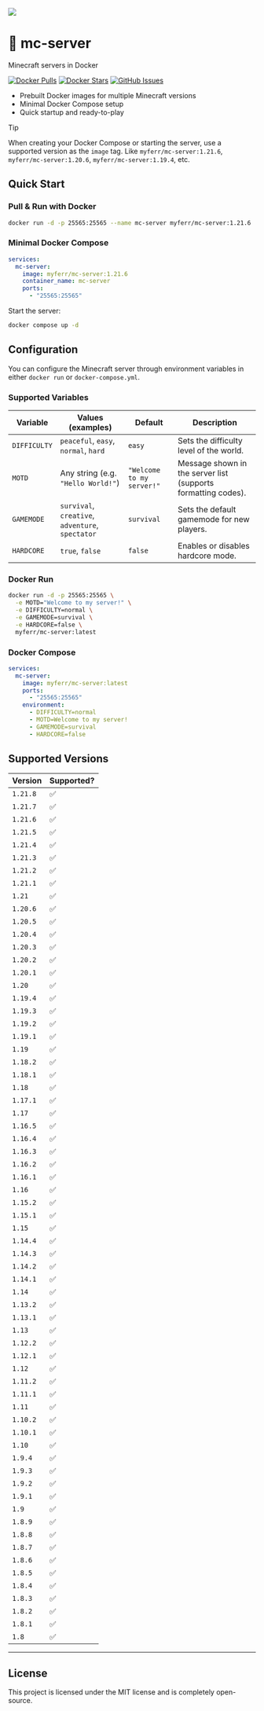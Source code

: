 ![](https://github.com/user-attachments/assets/4e6d9da8-3598-4260-be27-187963bcce9a)

# 🐳 mc-server
Minecraft servers in Docker

[![Docker Pulls](https://img.shields.io/docker/pulls/myferr/mc-server.svg?logo=docker)](https://hub.docker.com/r/myferr/mc-server/)
[![Docker Stars](https://img.shields.io/docker/stars/myferr/mc-server.svg?logo=docker)](https://hub.docker.com/r/myferr/mc-server/)
[![GitHub Issues](https://img.shields.io/github/issues-raw/myferr/mc-server.svg)](https://github.com/myferr/mc-server/issues)

- Prebuilt Docker images for multiple Minecraft versions
- Minimal Docker Compose setup
- Quick startup and ready-to-play

> [!TIP]
> When creating your Docker Compose or starting the server, use a supported version as the `image` tag. Like `myferr/mc-server:1.21.6`, `myferr/mc-server:1.20.6`, `myferr/mc-server:1.19.4`, etc.

## Quick Start

### Pull & Run with Docker
```bash
docker run -d -p 25565:25565 --name mc-server myferr/mc-server:1.21.6
```

### Minimal Docker Compose

```yaml
services:
  mc-server:
    image: myferr/mc-server:1.21.6
    container_name: mc-server
    ports:
      - "25565:25565"
```

Start the server:

```bash
docker compose up -d
```

## Configuration

You can configure the Minecraft server through environment variables in either `docker run` or `docker-compose.yml`.

### Supported Variables

| Variable     | Values (examples)                                | Default                | Description                                                            |
| ------------ | ------------------------------------------------ | ---------------------- | ---------------------------------------------------------------------- |
| `DIFFICULTY` | `peaceful`, `easy`, `normal`, `hard`             | `easy`                 | Sets the difficulty level of the world.                                |
| `MOTD`       | Any string (e.g. `"Hello World!"`)               | `"Welcome to my server!"` | Message shown in the server list (supports formatting codes).          |
| `GAMEMODE`   | `survival`, `creative`, `adventure`, `spectator` | `survival`             | Sets the default gamemode for new players.                             |
| `HARDCORE`   | `true`, `false`                                  | `false`                | Enables or disables hardcore mode.                                     |

### Docker Run

```bash
docker run -d -p 25565:25565 \
  -e MOTD="Welcome to my server!" \
  -e DIFFICULTY=normal \
  -e GAMEMODE=survival \
  -e HARDCORE=false \
  myferr/mc-server:latest
```

### Docker Compose

```yaml
services:
  mc-server:
    image: myferr/mc-server:latest
    ports:
      - "25565:25565"
    environment:
      - DIFFICULTY=normal
      - MOTD=Welcome to my server!
      - GAMEMODE=survival
      - HARDCORE=false
```

## Supported Versions

| Version  | Supported? |
| -------- | ---------- |
| `1.21.8` | ✅          |
| `1.21.7` | ✅          |
| `1.21.6` | ✅          |
| `1.21.5` | ✅          |
| `1.21.4` | ✅          |
| `1.21.3` | ✅          |
| `1.21.2` | ✅          |
| `1.21.1` | ✅          |
| `1.21`   | ✅          |
| `1.20.6` | ✅          |
| `1.20.5` | ✅          |
| `1.20.4` | ✅          |
| `1.20.3` | ✅          |
| `1.20.2` | ✅          |
| `1.20.1` | ✅          |
| `1.20`   | ✅          |
| `1.19.4` | ✅          |
| `1.19.3` | ✅          |
| `1.19.2` | ✅          |
| `1.19.1` | ✅          |
| `1.19`   | ✅          |
| `1.18.2` | ✅          |
| `1.18.1` | ✅          |
| `1.18`   | ✅          |
| `1.17.1` | ✅          |
| `1.17`   | ✅          |
| `1.16.5` | ✅          |
| `1.16.4` | ✅          |
| `1.16.3` | ✅          |
| `1.16.2` | ✅          |
| `1.16.1` | ✅          |
| `1.16`   | ✅          |
| `1.15.2` | ✅          |
| `1.15.1` | ✅          |
| `1.15`   | ✅          |
| `1.14.4` | ✅          |
| `1.14.3` | ✅          |
| `1.14.2` | ✅          |
| `1.14.1` | ✅          |
| `1.14`   | ✅          |
| `1.13.2` | ✅          |
| `1.13.1` | ✅          |
| `1.13`   | ✅          |
| `1.12.2` | ✅          |
| `1.12.1` | ✅          |
| `1.12`   | ✅          |
| `1.11.2` | ✅          |
| `1.11.1` | ✅          |
| `1.11`   | ✅          |
| `1.10.2` | ✅          |
| `1.10.1` | ✅          |
| `1.10`   | ✅          |
| `1.9.4`  | ✅          |
| `1.9.3`  | ✅          |
| `1.9.2`  | ✅          |
| `1.9.1`  | ✅          |
| `1.9`    | ✅          |
| `1.8.9`  | ✅          |
| `1.8.8`  | ✅          |
| `1.8.7`  | ✅          |
| `1.8.6`  | ✅          |
| `1.8.5`  | ✅          |
| `1.8.4`  | ✅          |
| `1.8.3`  | ✅          |
| `1.8.2`  | ✅          |
| `1.8.1`  | ✅          |
| `1.8`    | ✅          |

---

## License

This project is licensed under the MIT license and is completely open-source.
